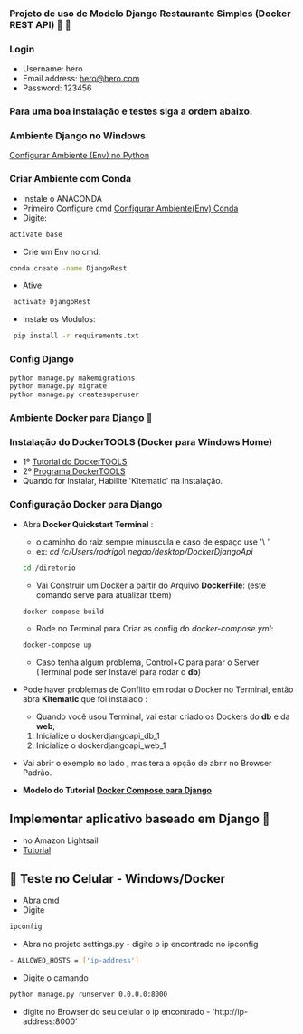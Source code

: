 ### **Projeto de uso de Modelo Django Restaurante Simples (Docker  REST API)** :snake: :whale:

### Login
- Username: hero
- Email address: hero@hero.com
- Password: 123456

### Para uma boa instalação e testes siga a ordem abaixo.

### Ambiente Django no Windows

[Configurar Ambiente (Env) no Python](https://uoa-eresearch.github.io/eresearch-cookbook/recipe/2014/11/26/python-virtual-env/)

### Criar Ambiente com Conda
- Instale o ANACONDA 
- Primeiro Configure cmd [Configurar Ambiente(Env) Conda](https://docs.conda.io/projects/conda/en/latest/user-guide/tasks/manage-environments.html)
- Digite: 
```bash
activate base
```
- Crie um Env no cmd: 
```bash
conda create -name DjangoRest
```
- Ative:
```bash
 activate DjangoRest
 ```
- Instale os Modulos:
```bash
 pip install -r requirements.txt
 ```
### Config Django
```bash
python manage.py makemigrations
python manage.py migrate
python manage.py createsuperuser
```
### Ambiente Docker para Django :whale:
### Instalação do DockerTOOLS (Docker para Windows Home)
- 1º [Tutorial do DockerTOOLS](https://docs.docker.com/toolbox/toolbox_install_windows/)
- 2º [Programa DockerTOOLS](https://github.com/docker/toolbox/releases)
- Quando for Instalar, Habilite 'Kitematic' na Instalação.

### Configuração Docker para Django
- Abra **Docker Quickstart Terminal** :
    - o caminho do raiz sempre minuscula e caso de espaço use '\ '
    - ex: *cd /c/Users/rodrigo\ negao/desktop/DockerDjangoApi*
    ```bash
    cd /diretorio
    ```
    - Vai Construir um Docker a partir do Arquivo **DockerFile**:
             (este comando serve para atualizar tbem)
    ```bash
    docker-compose build
    ```
    - Rode no Terminal para Criar as config do *docker-compose.yml*:
    ```bash
    docker-compose up
    ```
    - Caso tenha algum problema, Control+C para parar o Server (Terminal pode ser Instavel para rodar o **db**)

- Pode haver problemas de Conflito em rodar o Docker no Terminal, então abra **Kitematic** que foi instalado :
    - Quando você usou Terminal, vai estar criado os Dockers do **db** e da **web**;
    1. Inicialize o dockerdjangoapi_db_1
    2. Inicialize o dockerdjangoapi_web_1

- Vai abrir o exemplo no lado , mas tera a opção de abrir no Browser Padrão.

- **Modelo do Tutorial [Docker Compose para Django](https://docs.docker.com/compose/django/)**
## Implementar aplicativo baseado em Django :pushpin:
- no Amazon Lightsail
- [Tutorial](https://aws.amazon.com/pt/getting-started/hands-on/deploy-python-application/)


## :calling: Teste no Celular - Windows/Docker
- Abra cmd 
- Digite 
```bash
ipconfig
``` 
- Abra no projeto settings.py - digite o ip encontrado no ipconfig
```bash 
- ALLOWED_HOSTS = ['ip-address']
``` 
- Digite o camando 
```bash 
python manage.py runserver 0.0.0.0:8000
```
- digite no Browser do seu celular o ip encontrado - 'http://ip-address:8000'

